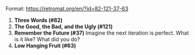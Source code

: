 Format: https://retromat.org/en/?id=82-121-37-63

1. **Three Words (#82)**
2. **The Good, the Bad, and the Ugly (#121)**
3. **Remember the Future (#37)** Imagine the next iteration is perfect. What is it like? What did you do?
4. **Low Hanging Fruit (#63)**
